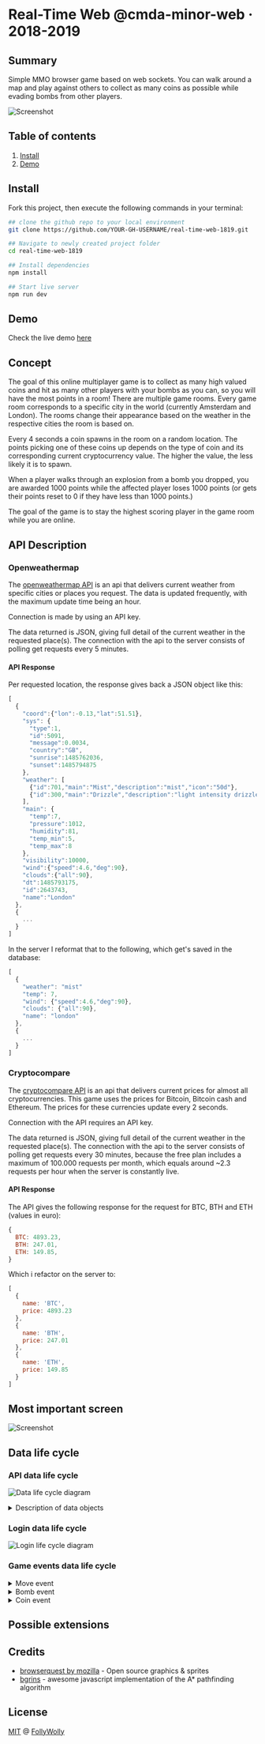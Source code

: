 # Real-Time Web @cmda-minor-web · 2018-2019

## Summary
Simple MMO browser game based on web sockets. You can walk around a map and play against others to collect as many coins as possible while evading bombs from other players.

![Screenshot](docs/screenshot_1.png)

## Table of contents
1. [Install](#install)
2. [Demo](#demo)

## Install
Fork this project, then execute the following commands in your terminal:
```bash
## clone the github repo to your local environment
git clone https://github.com/YOUR-GH-USERNAME/real-time-web-1819.git

## Navigate to newly created project folder
cd real-time-web-1819

## Install dependencies
npm install

## Start live server
npm run dev
```

## Demo
Check the live demo [here](https://webdev-weatherworld.herokuapp.com)

## Concept
The goal of this online multiplayer game is to collect as many high valued coins and hit as many other players with your bombs as you can, so you will have the most points in a room!
There are multiple game rooms. Every game room corresponds to a specific city in the world (currently Amsterdam and London).
The rooms change their appearance based on the weather in the respective cities the room is based on.

Every 4 seconds a coin spawns in the room on a random location. The points picking one of these coins up depends on the type of coin and its corresponding current cryptocurrency value. The higher the value, the less likely it is to spawn.

When a player walks through an explosion from a bomb you dropped, you are awarded 1000 points while the affected player loses 1000 points (or gets their points reset to 0 if they have less than 1000 points.)

The goal of the game is to stay the highest scoring player in the game room while you are online.


## API Description
### Openweathermap
The [openweathermap API](https://openweathermap.org/api) is an api that delivers current weather from specific cities or places you request. The data is updated frequently, with the maximum update time being an hour.

Connection is made by using an API key.

The data returned is JSON, giving full detail of the current weather in the requested place(s). The connection with the api to the server consists of polling get requests every 5 minutes.

#### API Response
Per requested location, the response gives back a JSON object like this:
```js
[
  {
    "coord":{"lon":-0.13,"lat":51.51},
    "sys": {
      "type":1,
      "id":5091,
      "message":0.0034,
      "country":"GB",
      "sunrise":1485762036,
      "sunset":1485794875
    },
    "weather": [
      {"id":701,"main":"Mist","description":"mist","icon":"50d"},
      {"id":300,"main":"Drizzle","description":"light intensity drizzle","icon":"09d"}
    ],
    "main": {
      "temp":7,
      "pressure":1012,
      "humidity":81,
      "temp_min":5,
      "temp_max":8
    },
    "visibility":10000,
    "wind":{"speed":4.6,"deg":90},
    "clouds":{"all":90},
    "dt":1485793175,
    "id":2643743,
    "name":"London"
  },
  {
    ...
  }
]
```

In the server I reformat that to the following, which get's saved in the database:
```js
[
  {
    "weather": "mist"
    "temp": 7,
    "wind": {"speed":4.6,"deg":90},
    "clouds": {"all":90},
    "name": "london"
  },
  {
    ...
  }
]
```


### Cryptocompare
The [cryptocompare API](https://min-api.cryptocompare.com/) is an api that delivers current prices for almost all cryptocurrencies.
This game uses the prices for Bitcoin, Bitcoin cash and Ethereum.
The prices for these currencies update every 2 seconds.

Connection with the API requires an API key.

The data returned is JSON, giving full detail of the current weather in the requested place(s). The connection with the api to the server consists of polling get requests every 30 minutes, because the free plan includes a maximum of 100.000 requests per month, which equals around ~2.3 requests per hour when the server is constantly live.

#### API Response
The API gives the following response for the request for BTC, BTH and ETH (values in euro):
```js
{
  BTC: 4893.23,
  BTH: 247.01,
  ETH: 149.85,
}
```

Which i refactor on the server to:
```js
[
  {
    name: 'BTC',
    price: 4893.23
  },
  {
    name: 'BTH',
    price: 247.01
  },
  {
    name: 'ETH',
    price: 149.85
  }
]
```


## Most important screen
![Screenshot](docs/screenshot_1.png)

## Data life cycle
### API data life cycle
![Data life cycle diagram](docs/rt_diagram_week3_api.png)

<details>
<summary>Description of data objects</summary>

![Objects](docs/rt_diagram_week3_api-extras.png)
</details>

### Login data life cycle
![Login life cycle diagram](docs/rt_diagram_week3_login.png)

### Game events data life cycle

<details>
<summary>
Move event
</summary>

![Player event move](docs/rt_diagram_week3_playerevents_move.png)
</details>

<details>
<summary>
Bomb event
</summary>

![Player event bomb](docs/rt_diagram_week3_playerevents_bombs.png)
</details>

<details>
<summary>
Coin event
</summary>

![Game event coin](docs/rt_diagram_week3_playerevents_coins.png)
</details>

## Possible extensions


## Credits
- [browserquest by mozilla](https://github.com/mozilla/BrowserQuest) - Open source graphics & sprites
- [bgrins](https://github.com/bgrins) - awesome javascript implementation of the A* pathfinding algorithm

## License
[MIT](LICENSE) @ [FollyWolly](https://github.com/follywolly)

